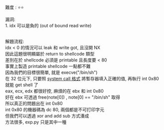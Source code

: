 難度 :  :star::star:
  

漏洞: <br>
    1. idx 可以是負的 (out of bound read write)  <br><br>
    

解題流程: <br>
    idx < 0 的情況可以 leak 和 write got, 且沒開 NX <br>
    因此這題很明顯屬於 return to shellcode 類型 <br>
    差別在於 shellcode 必須是 printable 且長度要 < 80 <br>
    事實上製造 printable shellcode 一點都不難 <br>
    因為我們的目標很簡單, 就是 execve("/bin/sh") <br>
    在 32 位元下, 只要照 [system call 格式](https://syscalls.kernelgrok.com) 將暫存器填入正確的值, 再執行 int 0x80 就能 get shell 了 <br>
    eax, ecx, edx 都很好控, 麻煩的在 ebx 和 int 0x80 <br>
    好在 ebx 可透過 free(note[0]) , note[0] == "/bin/sh" 取得 <br>
    所以真正的問題出在 int 0x80 <br>
    int 0x80 的機器碼為 dc 80, 兩個都是不可打印字元 <br>
    但我們可以透過 xor and add sub 方式湊成 <br>
    方法很多, exp.py 只是其中一種 <br>